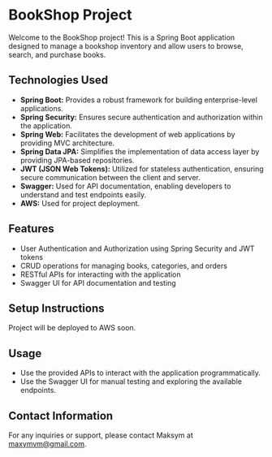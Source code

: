 # **BookShop Project**

Welcome to the BookShop project!
This is a Spring Boot application designed to manage a bookshop inventory and allow users to browse, search, and purchase books.

## **Technologies Used**
* **Spring Boot:** Provides a robust framework for building enterprise-level applications.
* **Spring Security:** Ensures secure authentication and authorization within the application.
* **Spring Web:** Facilitates the development of web applications by providing MVC architecture.
* **Spring Data JPA:** Simplifies the implementation of data access layer by providing JPA-based repositories.
* **JWT (JSON Web Tokens):** Utilized for stateless authentication, ensuring secure communication between the client and server.
* **Swagger:** Used for API documentation, enabling developers to understand and test endpoints easily.
* **AWS:** Used for project deployment. 

## **Features**
* User Authentication and Authorization using Spring Security and JWT tokens
* CRUD operations for managing books, categories, and orders
* RESTful APIs for interacting with the application
* Swagger UI for API documentation and testing

## **Setup Instructions**
Project will be deployed to AWS soon.

## **Usage**
* Use the provided APIs to interact with the application programmatically.
* Use the Swagger UI for manual testing and exploring the available endpoints.

## **Contact Information**
For any inquiries or support, please contact Maksym at maxymvm@gmail.com.